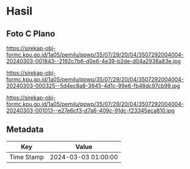 # Hasil

## Foto C Plano

https://sirekap-obj-formc.kpu.go.id/1a05/pemilu/ppwp/35/07/29/20/04/3507292004004-20240303-001843--2192c7b6-d0e6-4e39-b2de-d04a2936a83e.jpg

https://sirekap-obj-formc.kpu.go.id/1a05/pemilu/ppwp/35/07/29/20/04/3507292004004-20240303-000325--5d4ec8a8-3945-4d1c-99e6-fb48dc97cb99.jpg

https://sirekap-obj-formc.kpu.go.id/1a05/pemilu/ppwp/35/07/29/20/04/3507292004004-20240303-001013--e27e6cf3-d7a6-409c-91dc-f23345eca810.jpg


## Metadata

| Key        | Value               |
| ---------- | ------------------- |
| Time Stamp | 2024-03-03 01:00:00 |



